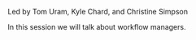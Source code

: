 Led by Tom Uram, Kyle Chard, and Christine Simpson

In this session we will talk about workflow managers.
